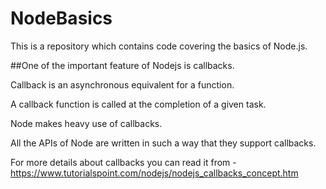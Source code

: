 # NodeBasics

This is a repository which contains code covering the basics of Node.js.

##One of the important feature of Nodejs is callbacks.

Callback is an asynchronous equivalent for a function. 

A callback function is called at the completion of a given task. 

Node makes heavy use of callbacks. 

All the APIs of Node are written in such a way that they support callbacks.

For more details about callbacks you can read it from - https://www.tutorialspoint.com/nodejs/nodejs_callbacks_concept.htm
